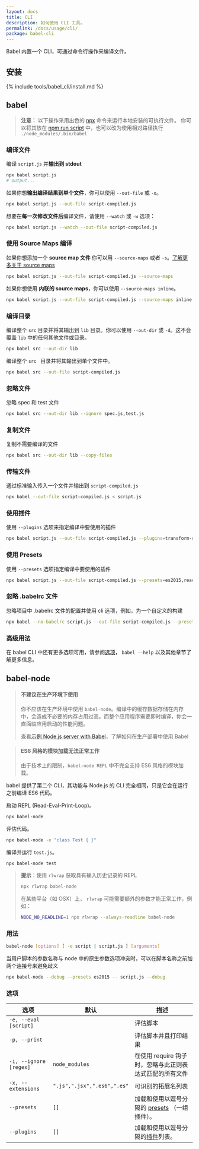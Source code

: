 ```yaml
---
layout: docs
title: CLI
description: 如何使用 CLI 工具。
permalink: /docs/usage/cli/
package: babel-cli
---
```


<p class="lead">
  Babel 内置一个 CLI，可通过命令行操作来编译文件。
</p>

## 安装

{% include tools/babel_cli/install.md %}

## babel

<blockquote class="babel-callout babel-callout-info">
  <p>
    <strong>注意：</strong> 以下操作采用出色的  
    <a href="https://medium.com/@maybekatz/introducing-npx-an-npm-package-runner-55f7d4bd282b">npx</a>
    命令来运行本地安装的可执行文件。 你可以将其放在 <a href="https://docs.npmjs.com/cli/run-script">npm run script</a> 中，也可以改为使用相对路径执行 <code>./node_modules/.bin/babel</code>
  </p>
</blockquote>

### 编译文件

编译 `script.js` 并**输出到 stdout**

```sh
npx babel script.js
# output...
```

如果你想**输出编译结果到单个文件**，你可以使用 `--out-file` 或  `-o`。

```sh
npx babel script.js --out-file script-compiled.js
```

想要在**每一次修改文件后**编译文件，请使用 `--watch` 或 `-w` 选项：

```sh
npx babel script.js --watch --out-file script-compiled.js
```

### 使用 Source Maps 编译

如果你想添加一个 **source map 文件** 你可以用 `--source-maps` 或者 `-s`。[了解更多关于 source maps](http://www.html5rocks.com/en/tutorials/developertools/sourcemaps/)

```sh
npx babel script.js --out-file script-compiled.js --source-maps
```

如果你想使用 **内联的 source maps**，你可以使用 `--source-maps inline`。

```sh
npx babel script.js --out-file script-compiled.js --source-maps inline
```

### 编译目录

编译整个 `src` 目录并将其输出到 `lib` 目录。你可以使用 `--out-dir` 或 `-d`。这不会覆盖 `lib` 中的任何其他文件或目录。

```sh
npx babel src --out-dir lib
```

编译整个 `src ` 目录并将其输出到单个文件中。

```sh
npx babel src --out-file script-compiled.js
```

### 忽略文件

忽略 spec 和 test 文件

```sh
npx babel src --out-dir lib --ignore spec.js,test.js
```

### 复制文件

复制不需要编译的文件

```sh
npx babel src --out-dir lib --copy-files
```

### 传输文件

通过标准输入传入一个文件并输出到 `script-compiled.js`

```sh
npx babel --out-file script-compiled.js < script.js
```

### 使用插件

使用 `--plugins` 选项来指定编译中要使用的插件

```sh
npx babel script.js --out-file script-compiled.js --plugins=transform-runtime,transform-es2015-modules-amd
```

### 使用 Presets

使用 `--presets` 选项指定编译中要使用的插件

```sh
npx babel script.js --out-file script-compiled.js --presets=es2015,react
```

### 忽略 .babelrc 文件

忽略项目中 .babelrc 文件的配置并使用 cli 选项，例如，为一个自定义的构建

```sh
npx babel --no-babelrc script.js --out-file script-compiled.js --presets=es2015,react
```

### 高级用法

在 babel CLI 中还有更多选项可用，请参阅[选项](/docs/usage/api/#options)， `babel --help` 以及其他章节了解更多信息。

## babel-node

<blockquote class="babel-callout babel-callout-warning">
  <h4>不建议在生产环境下使用</h4>
  <p>
  你不应该在生产环境中使用 <code>babel-node</code>。编译中的缓存数据存储在内存中，会造成不必要的内存占用过高。而整个应用程序需要即时编译，你会一直面临应用启动的性能问题。
  </p>
  <p>
  查看<a href="https://github.com/babel/example-node-server">示例 Node.js server with Babel</a>，了解如何在生产部署中使用 Babel
  </p>
</blockquote>
<blockquote class="babel-callout babel-callout-info">
  <h4>ES6 风格的模块加载无法正常工作</h4>
  <p>
  由于技术上的限制，<code>babel-node REPL</code> 中不完全支持 ES6 风格的模块加载。
  </p>
</blockquote>

babel 提供了第二个 CLI，其功能与 Node.js 的 CLI 完全相同，只是它会在运行之前编译 ES6 代码。

启动 REPL (Read-Eval-Print-Loop)。

```sh
npx babel-node
```

评估代码。

```sh
npx babel-node -e "class Test { }"
```

编译并运行 `test.js`。

```sh
npx babel-node test
```

> **提示**：使用 `rlwrap` 获取具有输入历史记录的 REPL
>
> ```sh
> npx rlwrap babel-node
> ```
>
> 在某些平台（如 OSX）上， `rlwrap` 可能需要额外的参数才能正常工作，例如：
>
> ```sh
> NODE_NO_READLINE=1 npx rlwrap --always-readline babel-node
> ```

### 用法

```sh
babel-node [options] [ -e script | script.js ] [arguments]
```

当用户脚本的参数名称与 node 中的原生参数选项冲突时，可以在脚本名称之前加两个连接号来避免歧义

```sh
npx babel-node --debug --presets es2015 -- script.js --debug
```

### 选项

| 选项                   | 默认              | 描述                     |
| ------------------------ | -------------------- | ------------------------------- |
| `-e, --eval [script]`    |                      | 评估脚本                 |
| `-p, --print`            |                      | 评估脚本并且打印结果 |
| `-i, --ignore [regex]`   | `node_modules`       | 在使用 require 钩子时，忽略与此正则表达式匹配的所有文件 |
| `-x, --extensions`       | `".js",".jsx",".es6",".es"` | 可识别的拓展名列表 |
| `--presets`                | `[]`                 | 加载和使用以逗号分隔的 [presets](/docs/plugins/#presets) （一组插件）。 |
| `--plugins`                | `[]`                 | 加载和使用以逗号分隔的[插件](/docs/plugins/)列表。
